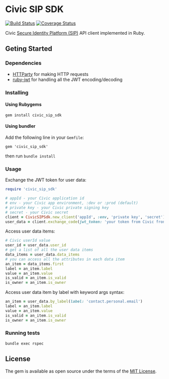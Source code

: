 # Civic SIP SDK

[![Build Status](https://travis-ci.com/BinaryStorms/civic-sip-ruby-sdk.svg?branch=master)](https://travis-ci.com/BinaryStorms/civic-sip-ruby-sdk)
[![Coverage Status](https://coveralls.io/repos/github/BinaryStorms/civic-sip-ruby-sdk/badge.svg?branch=master)](https://coveralls.io/github/BinaryStorms/civic-sip-ruby-sdk?branch=master)

Civic [Secure Identity Platform (SIP)](https://www.civic.com/products/secure-identity-platform) API client implemented in Ruby.

## Geting Started

### Dependencies

* [HTTParty](https://github.com/jnunemaker/httparty) for making HTTP requests
* [ruby-jwt](https://github.com/jwt/ruby-jwt) for handling all the JWT encoding/decoding

### Installing

#### Using Rubygems

```
gem install civic_sip_sdk
```

#### Using bundler
Add the following line in your `Gemfile`:

```
gem 'civic_sip_sdk'
```

then run ``` bundle install ```

### Usage

Exchange the JWT token for user data:

```ruby
require 'civic_sip_sdk'

# appId - your Civic application id
# env - your Civic app environment, :dev or :prod (default)
# private key - your Civic private signing key
# secret - your Civic secret
client = CivicSIPSdk.new_client('appId', :env, 'private key', 'secret')
user_data = client.exchange_code(jwt_token: 'your token from Civic frontend JS lib')
```

Access user data items:

```ruby
# Civic userId value
user_id = user_data.user_id
# get a list of all the user data items
data_items = user_data.data_items
# you can access all the attributes in each data item
an_item = data_items.first
label = an_item.label
value = an_item.value
is_valid = an_item.is_valid
is_owner = an_item.is_owner
```

Access user data item by label with keyword args syntax:

```ruby
an_item = user_data.by_label(label: 'contact.personal.email')
label = an_item.label
value = an_item.value
is_valid = an_item.is_valid
is_owner = an_item.is_owner
```

### Running tests

``` bundle exec rspec ```

## License

The gem is available as open source under the terms of the [MIT License](https://opensource.org/licenses/MIT).
